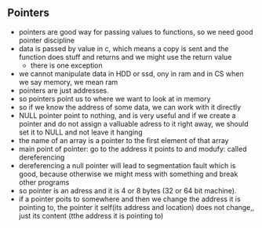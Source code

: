 ## Pointers
* pointers are good way for passing values to functions, so we need good pointer discipline
* data is passed by value in c, which means a copy is sent and the function does stuff and returns and we might use the return value
  * there is one exception
* we cannot manipulate data in HDD or ssd, ony in ram and in CS when we say memory, we mean ram
* pointers are just addresses.
* so pointers point us to where we want to look at in memory
* so if we know the address of some data, we can work with it directly
* NULL pointer point to nothing, and is very useful and if we create a pointer and do not assign a valluable adress to it right away, we should set it to NULL and not leave it hanging
* the name of an array is a pointer to the first element of that array
* main point of pointer: go to the address it points to and modufy: called dereferencing
* dereferencing a null pointer will lead to segmentation fault which is good, because otherwise we might mess with something and break other programs
* so pointer is an adress and it is 4 or 8 bytes (32 or 64 bit machine).
* if a pointer poits to somewhere and then we change the address it is pointing to, the pointer it self(its address and location) does not change,, just its content (tthe address it is pointing to)